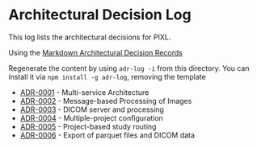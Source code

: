 # Architectural Decision Log

This log lists the architectural decisions for PIXL.

Using the [Markdown Architectural Decision Records](https://adr.github.io/madr/)

Regenerate the content by using `adr-log -i` from this directory. 
You can install it via `npm install -g adr-log`, removing the template

<!-- adrlog -->

* [ADR-0001](0001-multiservice-architecture.md) - Multi-service Architecture
* [ADR-0002](0002-message-processing.md) - Message-based Processing of Images
* [ADR-0003](0003-dicom-processing.md) - DICOM server and processing
* [ADR-0004](0004-multiple-project-configuration.md) - Multiple-project configuration
* [ADR-0005](0005-project-based-study-routing.md) - Project-based study routing
* [ADR-0006](0006-data-export.md) - Export of parquet files and DICOM data

<!-- adrlogstop -->
